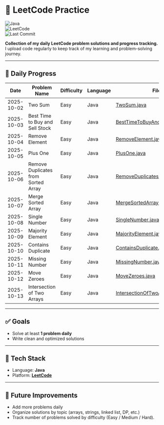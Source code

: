 # 🚀 LeetCode Practice

![Java](https://img.shields.io/badge/Language-Java-blue)  
![LeetCode](https://img.shields.io/badge/Platform-LeetCode-orange)  
![Last Commit](https://img.shields.io/github/last-commit/DharmarajDas/Leetcode-Practice)

**Collection of my daily LeetCode problem solutions and progress tracking.**  
I upload code regularly to keep track of my learning and problem-solving journey.

---

## 📅 Daily Progress

| Date       | Problem Name                    | Difficulty | Language | File Link                                      | Problem Link |
|------------|---------------------------------|------------|----------|------------------------------------------------|--------------|
| 2025-10-02 | Two Sum                         | Easy       | Java     | [TwoSum.java](TwoSum.java)                     | [LeetCode](https://leetcode.com/problems/two-sum/) |
| 2025-10-03 | Best Time to Buy and Sell Stock | Easy       | Java     | [BestTimeToBuyAndSellStock.java](BestTimeToBuyAndSellStock.java) | [LeetCode](https://leetcode.com/problems/best-time-to-buy-and-sell-stock/) |
| 2025-10-04 | Remove Element                  | Easy       | Java     | [RemoveElement.java](RemoveElement.java)       | [LeetCode](https://leetcode.com/problems/remove-element/) |
| 2025-10-05 | Plus One                        | Easy       | Java     | [PlusOne.java](PlusOne.java)                   | [LeetCode](https://leetcode.com/problems/plus-one/) |
| 2025-10-06  | Remove Duplicates from Sorted Array  | Easy        | Java      | [RemoveDuplicatesFromSortedArray.java](RemoveDuplicatesFromSortedArray.java) | [LeetCode](https://leetcode.com/problems/remove-duplicates-from-sorted-array/) |
| 2025-10-07  | Merge Sorted Array                   | Easy        | Java      | [MergeSortedArray.java](MergeSortedArray.java) | [LeetCode](https://leetcode.com/problems/merge-sorted-array/) |
| 2025-10-08  | Single Number                      | Easy        | Java      | [SingleNumber.java](SingleNumber.java)     | [LeetCode](https://leetcode.com/problems/single-number/) |
| 2025-10-09 | Majority Element             | Easy        | Java      | [MajorityElement.java](MajorityElement.java) | [LeetCode](https://leetcode.com/problems/majority-element/) |
| 2025-10-10 | Contains Duplicate               | Easy        | Java      | [ContainsDuplicate.java](ContainsDuplicate.java) | [LeetCode](https://leetcode.com/problems/contains-duplicate/) |
| 2025-10-11 | Missing Number                   | Easy        | Java      | [MissingNumber.java](MissingNumber.java)   | [LeetCode](https://leetcode.com/problems/missing-number/) |
| 2025-10-12 | Move Zeroes                   | Easy        | Java      | [MoveZeroes.java](MoveZeroes.java)   | [LeetCode](https://leetcode.com/problems/move-zeroes/) |
| 2025-10-13 | Intersection of Two Arrays       | Easy        | Java      | [IntersectionOfTwoArrays.java](IntersectionOfTwoArrays.java) | [LeetCode](https://leetcode.com/problems/intersection-of-two-arrays/) |


---

## ✅ Goals
- Solve at least **1 problem daily**  
- Write clean and optimized solutions  

---

## 🔧 Tech Stack
- Language: **Java**  
- Platform: **[LeetCode](https://leetcode.com/)**  

---

## 📌 Future Improvements
- Add more problems daily  
- Organize solutions by topic (arrays, strings, linked list, DP, etc.)  
- Track number of problems solved by difficulty (Easy / Medium / Hard).  
